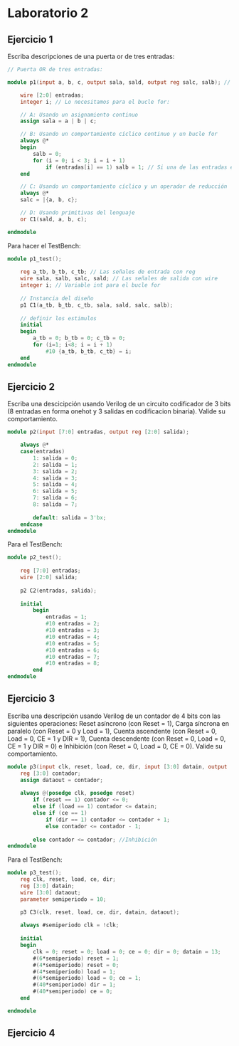 # Laboratorio 2
## Ejercicio 1

Escriba descripciones de una puerta or de tres entradas:
```v
// Puerta OR de tres entradas:

module p1(input a, b, c, output sala, sald, output reg salc, salb); // Cada salida hace referencia a los apartados del ejercicio.

    wire [2:0] entradas;
    integer i; // Lo necesitamos para el bucle for:

    // A: Usando un asignamiento continuo
    assign sala = a | b | c;

    // B: Usando un comportamiento cíclico continuo y un bucle for
    always @*
    begin
        salb = 0;
        for (i = 0; i < 3; i = i + 1)
            if (entradas[i] == 1) salb = 1; // Si una de las entradas es 1, el resultado es 1        
    end

    // C: Usando un comportamiento cíclico y un operador de reducción
    always @*
    salc = |{a, b, c};

    // D: Usando primitivas del lenguaje
    or C1(sald, a, b, c);

endmodule
```

Para hacer el TestBench:

```v
module p1_test();
    
    reg a_tb, b_tb, c_tb; // Las señales de entrada con reg
    wire sala, salb, salc, sald; // Las señales de salida con wire
    integer i; // Variable int para el bucle for
    
    // Instancia del diseño
    p1 C1(a_tb, b_tb, c_tb, sala, sald, salc, salb);
    
    // definir los estimulos
    initial
    begin
        a_tb = 0; b_tb = 0; c_tb = 0;
        for (i=1; i<8; i = i + 1)
            #10 {a_tb, b_tb, c_tb} = i;
    end
endmodule
```

## Ejercicio 2

Escriba una descicipción usando Verilog de un circuito codificador de 3 bits (8 entradas en forma onehot y 3 salidas en codificacion binaria). Valide su comportamiento.

```v
module p2(input [7:0] entradas, output reg [2:0] salida);

    always @*
    case(entradas)
        1: salida = 0;
        2: salida = 1;
        3: salida = 2;
        4: salida = 3;
        5: salida = 4;
        6: salida = 5;
        7: salida = 6;
        8: salida = 7;
        
        default: salida = 3'bx;
    endcase
endmodule
```

Para el TestBench:

```v
module p2_test();
    
    reg [7:0] entradas;
    wire [2:0] salida;
    
    p2 C2(entradas, salida);
    
    initial
        begin
            entradas = 1;
            #10 entradas = 2;
            #10 entradas = 3;
            #10 entradas = 4;
            #10 entradas = 5;
            #10 entradas = 6;
            #10 entradas = 7;
            #10 entradas = 8;
        end
endmodule
```

## Ejercicio 3

Escriba una descripción usando Verilog de un contador de 4 bits con las siguientes operaciones: Reset asíncrono (con Reset = 1), Carga síncrona en paralelo (con Reset = 0 y Load = 1), Cuenta ascendente (con Reset = 0, Load = 0, CE = 1 y DIR = 1), Cuenta descendente (con Reset = 0, Load = 0, CE = 1 y DIR = 0) e Inhibición (con Reset = 0, Load = 0, CE = 0). Valide su comportamiento.

```v
module p3(input clk, reset, load, ce, dir, input [3:0] datain, output [3:0] dataout);
    reg [3:0] contador;
    assign dataout = contador;
    
    always @(posedge clk, posedge reset)
        if (reset == 1) contador <= 0;
        else if (load == 1) contador <= datain;
        else if (ce == 1)
            if (dir == 1) contador <= contador + 1;
            else contador <= contador - 1;
            
        else contador <= contador; //Inhibición
endmodule
```

Para el TestBench:

```v
module p3_test();
    reg clk, reset, load, ce, dir;
    reg [3:0] datain;
    wire [3:0] dataout;
    parameter semiperiodo = 10;

    p3 C3(clk, reset, load, ce, dir, datain, dataout);
    
    always #semiperiodo clk = !clk;
    
    initial
    begin
        clk = 0; reset = 0; load = 0; ce = 0; dir = 0; datain = 13;
        #(6*semiperiodo) reset = 1;
        #(4*semiperiodo) reset = 0;
        #(4*semiperiodo) load = 1;
        #(6*semiperiodo) load = 0; ce = 1;
        #(40*semiperiodo) dir = 1;
        #(40*semiperiodo) ce = 0;
    end

endmodule
```

## Ejercicio 4


